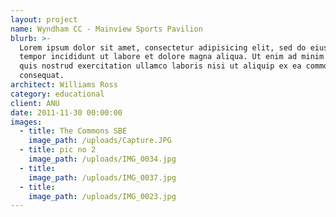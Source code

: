 ```yaml
---
layout: project
name: Wyndham CC - Mainview Sports Pavilion
blurb: >-
  Lorem ipsum dolor sit amet, consectetur adipisicing elit, sed do eiusmod
  tempor incididunt ut labore et dolore magna aliqua. Ut enim ad minim veniam,
  quis nostrud exercitation ullamco laboris nisi ut aliquip ex ea commodo
  consequat.
architect: Williams Ross
category: educational
client: ANU
date: 2011-11-30 00:00:00
images:
  - title: The Commons SBE
    image_path: /uploads/Capture.JPG
  - title: pic no 2
    image_path: /uploads/IMG_0034.jpg
  - title:
    image_path: /uploads/IMG_0037.jpg
  - title:
    image_path: /uploads/IMG_0023.jpg
---
```

